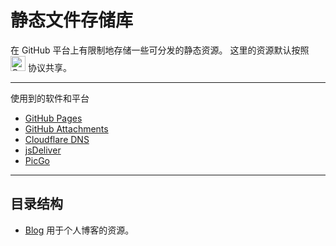 # 静态文件存储库

在 GitHub 平台上有限制地存储一些可分发的静态资源。
这里的资源默认按照 [<img src="https://github.com/user-attachments/assets/9f866701-284e-4aac-aa5a-c4265c630005" height=24 alt="CC0" />](https://creativecommons.org/publicdomain/zero/1.0/) 协议共享。

---

使用到的软件和平台

- [GitHub Pages](https://pages.github.com/)
- [GitHub Attachments](https://docs.github.com/zh/get-started/writing-on-github/working-with-advanced-formatting/attaching-files)
- [Cloudflare DNS](https://www.cloudflare.com/)
- [jsDeliver](https://www.jsdelivr.com/)
- [PicGo](https://picgo.github.io/)

---

## 目录结构

- [Blog](Blog) 用于个人博客的资源。
